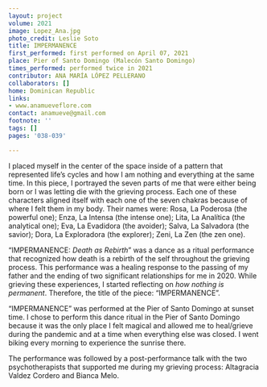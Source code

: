 ```yaml
---
layout: project
volume: 2021
image: Lopez_Ana.jpg
photo_credit: Leslie Soto
title: IMPERMANENCE
first_performed: first performed on April 07, 2021
place: Pier of Santo Domingo (Malecón Santo Domingo)
times_performed: performed twice in 2021
contributor: ANA MARÍA LÓPEZ PELLERANO
collaborators: []
home: Dominican Republic
links:
- www.anamueveflore.com
contact: anamueve@gmail.com
footnote: ''
tags: []
pages: '038-039'

---
```


I placed myself in the center of the space inside of a pattern that represented life’s cycles and how I am nothing and everything at the same time. In this piece, I portrayed the seven parts of me that were either being born or I was letting die with the grieving process. Each one of these characters aligned itself with each one of the seven chakras because of where I felt them in my body. Their names were: Rosa, La Poderosa (the powerful one); Enza, La Intensa (the intense one); Lita, La Analítica (the analytical one); Eva, La Evadidora (the avoider); Salva, La Salvadora (the savior); Dora, La Exploradora (the explorer); Zeni, La Zen (the zen one).

 “IMPERMANENCE: *Death as Rebirth*” was a dance as a ritual performance that recognized how death is a rebirth of the self throughout the grieving process. This performance was a healing response to the passing of my father and the ending of two significant relationships for me in 2020. While grieving these experiences, I started reflecting on *how nothing is permanent*. Therefore, the title of the piece: “IMPERMANENCE”.

“IMPERMANENCE” was performed at the Pier of Santo Domingo at sunset time. I chose to perform this dance ritual in the Pier of Santo Domingo because it was the only place I felt magical and allowed me to heal/grieve during the pandemic and at a time when everything else was closed. I went biking every morning to experience the sunrise there.

The performance was followed by a post-performance talk with the two psychotherapists that supported me during my grieving process: Altagracia Valdez Cordero and Bianca Melo.
